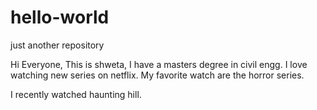 # hello-world
just another repository

Hi Everyone,
This is shweta, I have a masters degree in civil engg. I love watching new series on netflix. 
My favorite watch are the horror series.

I recently watched haunting hill.
